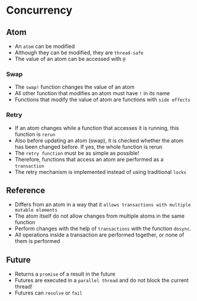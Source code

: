 # Concurrency

## Atom

- An `atom` can be modified
- Although they can be modified, they are `thread-safe`
- The value of an atom can be accessed with `@`

### Swap

- The `swap!` function changes the value of an atom
- All other function that modifies an atom must have `!` in its name
- Functions that modify the value of atom are functions with `side effects`

### Retry

- If an atom changes while a function that accesses it is running, this function is `rerun`
- Also before updating an atom (swap), it is checked whether the atom has been changed before. If yes, the whole function is rerun
- The `retry function` must be as simple as possible!
- Therefore, functions that access an atom are performed as a `transaction`
- The retry mechanism is implemented instead of using traditional `locks`

## Reference

- Differs from an atom in a way that it `allows transactions with multiple mutable elements`
- The atom itself do not allow changes from multiple atoms in the same function
- Perform changes with the help of `transactions` with the function `dosync`.
- All operations inside a transaction are performed together, or none of them is performed

## Future

- Returns a `promise` of a result in the future
- Futures are executed in a `parallel thread` and do not block the current thread!
- Futures can `resolve` or `fail`
